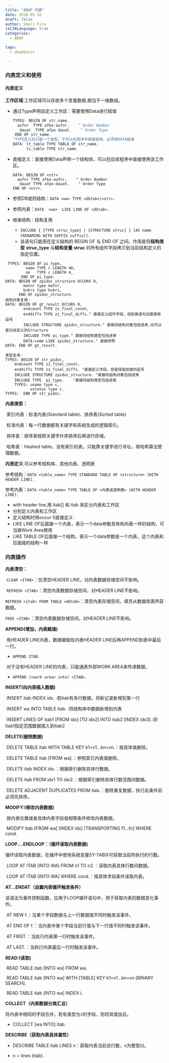 ```yaml
---
title: "ABAP 内表"
date: 2018-05-16
draft: false
author: Small Fire
isCJKLanguage: true
categories: 
  - ABAP

tags: 
  - abapbasis

---
```


### 内表定义和使用

#### 内表定义

**工作区域**:工作区域可以存放多个变量数据,相当于一维数组。

- 通过Type声明自定义工作区：需要使用Data进行赋值

  ```js
  TYPES: BEGIN OF str_name.
  	aufnr  TYPE afko-aufnr,    " Order Number
     dauat  TYPE afpo-dauat,    " Order Type
   END OF str_name.
  "TYPE定义的只是一个类型，不可以在程序中直接使用，必须用DATA赋值
  DATA: lt_table TYPE TABLE OF str_name,
        ls_table TYPE str_name.
  ```

- 直接定义：直接使用Data声明一个结构体，可以在后续程序中直接使用该工作区。

  ```JS
  DATA: BEGIN OF <str>   
  	aufnr TYPE afko-aufnr,    " Order Number
     dauat TYPE afpo-dauat,    " Order Type 
  END OF <str>.
  ```

- 参照DB或则结构：`DATA <wa> TYPE <dbtab>|<str>.`


- 参照内表：`DATA  <wa>  LIKE LINE OF <dbtab>.`


- 继承结构：结构复用

  
  - `INCLUDE { {TYPE struc_type} | {STRUCTURE struc} }
            [AS name [RENAMING WITH SUFFIX suffix]]`.
  - 该语句只能用在定义结构的 BEGIN OF 与 END OF 之间。作用是将**结构类型** **struc_type** 与**结构变量** **struc** 的所有组件字段拷贝到当前结构定义的指定位置。
  

```JS
 TYPES: BEGIN OF pi_type,
         name TYPE c LENGTH 40,
         no   TYPE c LENGTH 4,
       END OF pi_type.
DATA: BEGIN OF zpidoc_structure OCCURS 0,
        matnr type matnr,
        bukrs type bukrs,
      END OF zpidoc_structure.
结构对象复用：
DATA: BEGIN OF gt_result OCCURS 0,
        endcount TYPE zz_final_count,
        enddiffs TYPE zz_final_diffs." 直接定义组件字段，但前面语句后面使用逗号
        INCLUDE STRUCTURE zpidoc_structure." 直接将结构对象包括进来,也可以是已经定义的Structure
        INCLUDE TYPE pi_type." 直接将结构类型包括进来
        DATA:comm LIKE zpidoc_structure." 直接参照
DATA: END OF gt_result.
       
类型复用：
TYPES: BEGIN OF str_pidoc,
    endcount TYPE zz_final_count,
    enddiffs TYPE zz_final_diffs. "直接定义字段，但是保留前面的逗号
    INCLUDE STRUCTURE zpidoc_structure. "直接将结构对象包括进来
	INCLUDE TYPE  pi_type.    "直接将结构类型包括进来
    TYPES: uname type c,
           ustatus type c.
TYPES:  END OF str_pidoc.
```

**内表类型：**

​	索引内表：标准内表(Standard table)、排序表(Sorted table)
​      

​	标准内表：每一行数据都有关键字和系统生成的逻辑索引。
​     

​	排序表：排序表按照关键字升序排序后再进行存储。

​	哈希表：Hashed table，没有索引的表，只能靠关键字进行寻址，用哈希算法管理数据。

**内表定义**:可以参考结构体、其他内表、透明表
    

​	参考结构：`DATA <table_name> TYPE STANDARD TABLE OF <structure> [WITH HEADER LINE].
  `  

​	参考内表：`DATA <table_name> TYPE TABLE OF <内表或透明表> [WITH HEADER LINE].`

   - with header line,用 itab[] 和 itab 来区分内表和工作区
   - 分别定义内表和工作区
   - 定义结构时用occur 0直接定义
        . 
   - LIKE LINE OF后面接一个内表，表示一个data参数具有和内表一样的结构，可当做Work Area使用
   - LIKE TABLE OF后面接一个结构，表示一个data参数是一个内表，这个内表和后面接的结构一样

### 内表操作

**内表清空：**
     

​	`CLEAR <ITAB>`：仅清空HEADER LINE，对内表数据存储空间不影响。

​    `REFRESH <ITAB>`：清空内表数据存储空间，对HEADER LINE不影响。

​    `REFRESH <itab> FROM TABLE <dbtab>`：清空内表存储空间，填充从数据库表所获数据。
​    

   `FREE <ITAB>`：清空内表数据存储空间，对HEADER LINE不影响。

**APPEND(增加，内表赋值)**
    

​	有HEADER LINE内表，数据被赋给内表HEADER LINE后再APPEND到表中最后一行。
​      

- `APPEND ITAB.
  `    

​    对于没有HEADER LINE的内表，只能通表外部WORK AREA来传递数据。
​      

- `APPEND (<work area> into) <ITAB>.`

**INSERT(向内表插入数据)**
    

​	INSERT itab INDEX idx. :若itab有多行数据，将新记录新增到第一行

​    INSERT wa INTO TABLE itab.   :将结构体中数据新增到内表

​    INSERT LINES OF itab1 [FROM idx] [TO idx2] INTO itab2 [INDEX idx3].:将itab1指定范围数据插入到itab2

**DELETE(删除数据)**

​	DELETE TABLE itab WITH TABLE KEY k1=v1...kn=vn.：按具体值删除。

​    DELETE TABLE itab [FROM wa].：参照其它内表值删除。

​    DELETE itab INDEX idx.：根据索引删除具体行数据。

​    DELETE itab FROM idx1 TO idx2.：根据索引删除具体行数范围间数据。

​    DELETE ADJACENT DUPLICATES FROM itab.：删除重复数据，执行此条件前必须先排序。

**MODIFY:(修改内表数据)**
    

​	按内表位置或者具体内表字段值相等条件修改内表数据。
​    

​	MODIFY itab [FROM wa] [INDEX idx] [TRANSPORTING f1...fn] WHERE cond.

 **LOOP....ENDLOOP：（循环读取内表数据)**

​    循环读取内表数据，在循环中使用系统变量SY-TABIX可获取当前所执行的行数。

​    LOOP AT ITAB [INTO WA] FROM n1 TO n2.：读取内表具体行数间数据。

​    LOOP AT ITAB [INTO WA] WHERE cond.：按具体字段条件读取内表。

**AT...ENDAT（设置内表循环触发条件）**

​    该语法为事件控制函数，应用于LOOP循环语句中，用于获取内表的数据变化事件。

​    AT NEW f.：当某个字段数据与上一行数据值不同时触发该事件。

​    AT END OF f.：当内表中某个字段当前行值与下一行值不同时触发该事件。

​    AT FIRST.：当执行内表第一行时触发该事件。

​    AT LAST.：当执行内表最后一行时触发该事件。

**READ:(读取)**

​    READ TABLE itab [INTO wa] FROM wa.

​    READ TABLE itab [INTO wa] WITH [TABLE] KEY k1=v1...kn=vn [BINARY SEARCH].

​    READ TABLE itab [INTO wa] INDEX i.

**COLLECT（内表数据分类汇总）**

​    将内表中相同的字段合并，若有类型为`I`的字段，则将其值加总。

- COLLECT [wa INTO] itab.

**DESCRIBE（获取内表具体属性）**

- DESCRIBE TABLE itab LINES n：获取内表当前总行数，n为整型(i)。

- n = lines (itab). 







